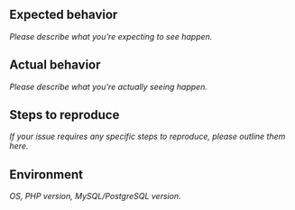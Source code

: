 ## Expected behavior

*Please describe what you're expecting to see happen.*

## Actual behavior

*Please describe what you're actually seeing happen.*

## Steps to reproduce

*If your issue requires any specific steps to reproduce, please outline them here.*

## Environment

*OS, PHP version, MySQL/PostgreSQL version.*
